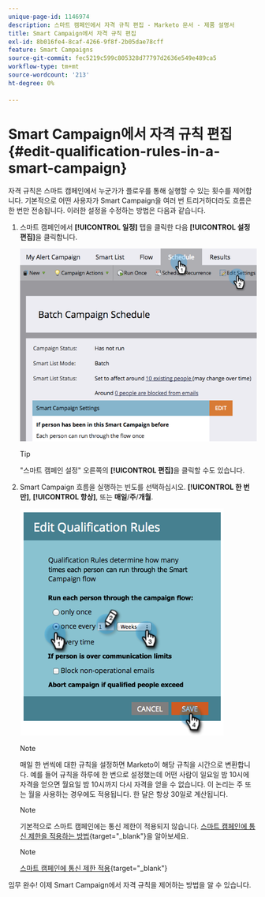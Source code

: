 ```yaml
---
unique-page-id: 1146974
description: 스마트 캠페인에서 자격 규칙 편집 - Marketo 문서 - 제품 설명서
title: Smart Campaign에서 자격 규칙 편집
exl-id: 8b016fe4-8caf-4266-9f8f-2b05dae78cff
feature: Smart Campaigns
source-git-commit: fec5219c599c805328d77797d2636e549e489ca5
workflow-type: tm+mt
source-wordcount: '213'
ht-degree: 0%

---
```


# Smart Campaign에서 자격 규칙 편집 {#edit-qualification-rules-in-a-smart-campaign}

자격 규칙은 스마트 캠페인에서 누군가가 플로우를 통해 실행할 수 있는 횟수를 제어합니다. 기본적으로 어떤 사용자가 Smart Campaign을 여러 번 트리거하더라도 흐름은 한 번만 전송됩니다. 이러한 설정을 수정하는 방법은 다음과 같습니다.

1. 스마트 캠페인에서 **[!UICONTROL 일정]** 탭을 클릭한 다음 **[!UICONTROL 설정 편집]**&#x200B;을 클릭합니다.

   ![](assets/edit-qualification-rules-in-a-smart-campaign-1.png)

   >[!TIP]
   >
   >&quot;스마트 캠페인 설정&quot; 오른쪽의 **[!UICONTROL 편집]**&#x200B;을 클릭할 수도 있습니다.

1. Smart Campaign 흐름을 실행하는 빈도를 선택하십시오. **[!UICONTROL 한 번만]**, **[!UICONTROL 항상]**, 또는 **매일**/**주**/**개월**.

   ![](assets/edit-qualification-rules-in-a-smart-campaign-2.png)

   >[!NOTE]
   >
   >매일 한 번씩에 대한 규칙을 설정하면 Marketo이 해당 규칙을 시간으로 변환합니다. 예를 들어 규칙을 하루에 한 번으로 설정했는데 어떤 사람이 일요일 밤 10시에 자격을 얻으면 월요일 밤 10시까지 다시 자격을 얻을 수 없습니다. 이 논리는 주 또는 월을 사용하는 경우에도 적용됩니다. 한 달은 항상 30일로 계산됩니다.

   >[!NOTE]
   >
   >기본적으로 스마트 캠페인에는 통신 제한이 적용되지 않습니다. [스마트 캠페인에 통신 제한을 적용하는 방법](/help/marketo/product-docs/core-marketo-concepts/smart-campaigns/using-smart-campaigns/apply-communication-limits-to-smart-campaign.md){target="_blank"}을 알아보세요.

   >[!NOTE]
   >
   >[스마트 캠페인에 통신 제한 적용](/help/marketo/product-docs/core-marketo-concepts/smart-campaigns/using-smart-campaigns/apply-communication-limits-to-smart-campaign.md){target="_blank"}

임무 완수! 이제 Smart Campaign에서 자격 규칙을 제어하는 방법을 알 수 있습니다.

